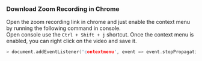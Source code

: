### Download Zoom Recording in Chrome

Open the zoom recording link in chrome and just enable the context menu by running the following command in console.  
Open console use the `Ctrl + Shift + j` shortcut. Once the context menu is enabled, you can right click on the video and save it.

```c++
> document.addEventListener('contextmenu', event => event.stopPropagation(), true)
```
